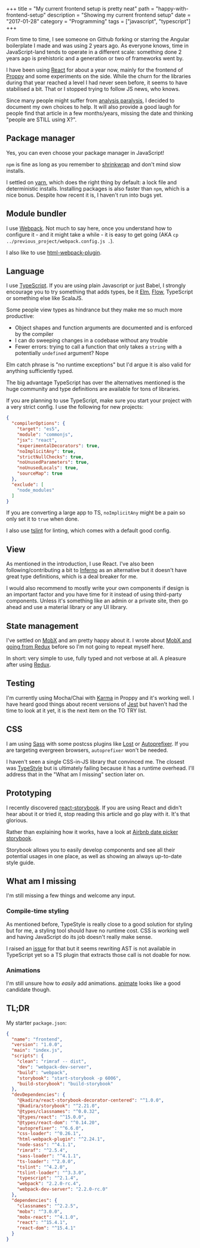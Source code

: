 +++
title = "My current frontend setup is pretty neat"
path = "happy-with-frontend-setup"
description = "Showing my current frontend setup"
date = "2017-01-28"
category = "Programming"
tags = ["javascript", "typescript"]
+++

From time to time, I see someone on Github forking or starring the Angular boilerplate I made and was using 2 years ago. 
As everyone knows, time in JavaScript-land tends to operate in a different scale: something done 2 years ago
is prehistoric and a generation or two of frameworks went by.

I have been using [React](https://facebook.github.io/react/) for about a year now, mainly for the frontend
of [Proppy](https://proppy.io) and some experiments on the side. While the churn for the libraries during that year
reached a level I had never seen before, it seems to have stabilised a bit. 
That or I stopped trying to follow JS news, who knows.

Since many people might suffer from [analysis paralysis](https://en.wikipedia.org/wiki/Analysis_paralysis), I decided to document
my own choices to help. It will also provide a good laugh for people find that article in a few months/years, missing the date 
and thinking "people are STILL using X?".


## Package manager
Yes, you can even choose your package manager in JavaScript!

`npm` is fine as long as you remember to [shrinkwrap](https://docs.npmjs.com/cli/shrinkwrap) and don't mind slow installs.

I settled on [yarn](https://yarnpkg.com/), which does the right thing by default: a lock file and deterministic installs. 
Installing packages is also faster than `npm`, which is a nice bonus. Despite how recent it is, I haven't run into bugs yet.

## Module bundler
I use [Webpack](https://webpack.github.io/). 
Not much to say here, once you understand how to configure it - and it might take a while - it 
is easy to get going (AKA `cp ../previous_project/webpack.config.js .`).

I also like to use [html-webpack-plugin](https://github.com/ampedandwired/html-webpack-plugin).

## Language
I use [TypeScript](http://www.typescriptlang.org/). 
If you are using plain Javascript or just Babel, I strongly encourage you
to try something that adds types, be it [Elm](http://elm-lang.org/), [Flow](https://flowtype.org/), TypeScript or something else like
ScalaJS. 

Some people view types as hindrance but they make me so much more productive: 

- Object shapes and function arguments are documented and is enforced by the compiler
- I can do sweeping changes in a codebase without any trouble
- Fewer errors: trying to call a function that only takes a `string` with a potentially `undefined` argument? Nope

Elm catch phrase is "no runtime exceptions" but I'd argue it is also valid for anything sufficiently typed.

The big advantage TypeScript has over the alternatives mentioned is the huge community 
and type definitions are available for tons of libraries.

If you are planning to use TypeScript, make sure you start your project with a very strict config. 
I use the following for new projects:
 
```json
{
  "compilerOptions": {
    "target": "es5",
    "module": "commonjs",
    "jsx": "react",
    "experimentalDecorators": true,
    "noImplicitAny": true,
    "strictNullChecks": true,
    "noUnusedParameters": true,
    "noUnusedLocals": true,
    "sourceMap": true
  },
  "exclude": [
    "node_modules"
  ]
}
```
If you are converting a large app to TS, `noImplicitAny` might be a pain so only
set it to `true` when done.

I also use [tslint](https://github.com/palantir/tslint) for linting, which comes with a default good config.

## View
As mentioned in the introduction, I use React. 
I've also been following/contributing a bit to [Inferno](https://infernojs.org/) as an alternative but it doesn't
have great type definitions, which is a deal breaker for me.

I would also recommend to mostly write your own components if design is an important factor and you have time for it instead
of using third-party components. Unless it's something like an admin or a private site, then go ahead and use a material library
or any UI library.

## State management
I've settled on [MobX](https://github.com/mobxjs/mobx) and am pretty happy about it.
I wrote about [MobX and going from Redux](https://vincent.is/talking-about-mobx/) before so I'm not going to repeat myself here.

In short: very simple to use, fully typed and not verbose at all. 
A pleasure after using [Redux](https://github.com/reactjs/redux).

## Testing
I'm currently using Mocha/Chai with [Karma](https://karma-runner.github.io/) in Proppy and it's working well.
I have heard good things about recent versions of [Jest](https://facebook.github.io/jest/) but haven't had the time to look at it yet,
it is the next item on the TO TRY list.

## CSS
I am using [Sass](http://sass-lang.com/) with some postcss plugins like [Lost](http://postcss.org/) 
or [Autoprefixer](https://github.com/postcss/autoprefixer). If you are targeting evergreen browsers, `autoprefixer` won't be needed.

I haven't seen a single CSS-in-JS library that convinced me. 
The closest was [TypeStyle](https://github.com/typestyle/typestyle) but is ultimately failing because it has a runtime
overhead. I'll address that in the "What am I missing" section later on.

## Prototyping
I recently discovered [react-storybook](https://getstorybook.io/). If you are using React and didn't hear about it or tried it,
stop reading this article and go play with it. It's that glorious.

Rather than explaining how it works, have a look at [Airbnb date picker storybook](http://airbnb.io/react-dates/).

Storybook allows you to easily develop components and see all their potential usages in one place, as well as showing an always
up-to-date style guide.

## What am I missing
I'm still missing a few things and welcome any input.

### Compile-time styling
As mentioned before, TypeStyle is really close to a good solution for styling but for me, 
a styling tool should have no runtime cost. CSS is working well and having JavaScript do its job doesn't really make sense.

I raised an [issue](https://github.com/typestyle/typestyle/issues/86) for that but it seems rewriting AST is not
available in TypeScript yet so a TS plugin that extracts those call is not doable for now. 

### Animations
I'm still unsure how to *easily* add animations. [animate](https://github.com/react-component/animate) looks like a good
candidate though.

## TL;DR
My starter `package.json`:

```json
{
  "name": "frontend",
  "version": "1.0.0",
  "main": "index.js",
  "scripts": {
    "clean": "rimraf -- dist",
    "dev": "webpack-dev-server",
    "build": "webpack",
    "storybook": "start-storybook -p 6006",
    "build-storybook": "build-storybook"
  },
  "devDependencies": {
    "@kadira/react-storybook-decorator-centered": "^1.0.0",
    "@kadira/storybook": "^2.21.0",
    "@types/classnames": "^0.0.32",
    "@types/react": "^15.0.0",
    "@types/react-dom": "^0.14.20",
    "autoprefixer": "^6.6.0",
    "css-loader": "^0.26.1",
    "html-webpack-plugin": "^2.24.1",
    "node-sass": "^4.1.1",
    "rimraf": "^2.5.4",
    "sass-loader": "^4.1.1",
    "ts-loader": "^2.0.0",
    "tslint": "^4.2.0",
    "tslint-loader": "^3.3.0",
    "typescript": "^2.1.4",
    "webpack": "2.2.0-rc.4",
    "webpack-dev-server": "2.2.0-rc.0"
  },
  "dependencies": {
    "classnames": "^2.2.5",
    "mobx": "^3.0.0",
    "mobx-react": "^4.1.0",
    "react": "^15.4.1",
    "react-dom": "^15.4.1"
  }
}
```
